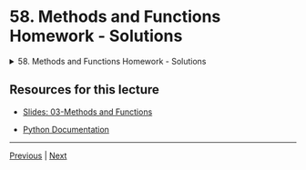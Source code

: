 # 58. Methods and Functions Homework - Solutions

<details>
  <summary> 58. Methods and Functions Homework - Solutions </summary>

-   [Notebook: 09-Functions and Methods Homework - Solutions.ipynb](https://github.com/BloomTech-DS/Complete-Python-3-Bootcamp/blob/master/03-Methods%20and%20Functions/09-Functions%20and%20Methods%20Homework%20-%20Solutions.ipynb)

-   [Codebase: 08-functions-and-methods-homework.py](../../../codebase/python-camp/03-Methods-and-Functions/08-functions-and-methods-homework.py)

</details> 


## Resources for this lecture


-   [Slides: 03-Methods and Functions](https://docs.google.com/presentation/d/1g6E-AZjCvv5Lb0Nf1ta6MK2_FaaW9lvPzmRYBbGUz5Q/edit#slide=id.g2586a91ea0_0_95)

-   [Python Documentation](https://docs.python.org/3/)


---

[Previous](./57_Methods-and-Functions-Homework-Overview.md) | [Next](./59_Introduction-to-Warm-Up-Project-Exercises.md)
